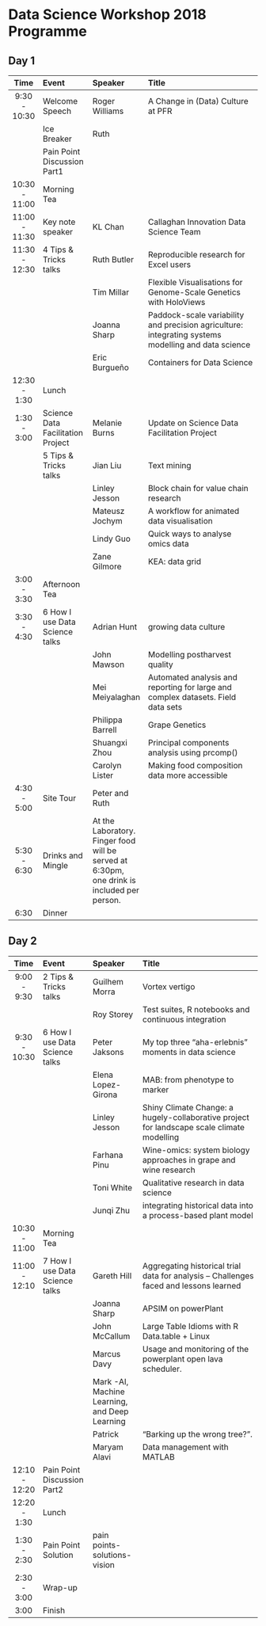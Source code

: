 Data Science Workshop 2018 Programme
================

Day 1
-----

<table>
<colgroup>
<col width="11%" />
<col width="20%" />
<col width="20%" />
<col width="48%" />
</colgroup>
<thead>
<tr class="header">
<th align="center">Time</th>
<th align="left">Event</th>
<th align="left">Speaker</th>
<th align="left">Title</th>
</tr>
</thead>
<tbody>
<tr class="odd">
<td align="center">9:30 - 10:30</td>
<td align="left">Welcome Speech</td>
<td align="left">Roger Williams</td>
<td align="left">A Change in (Data) Culture at PFR</td>
</tr>
<tr class="even">
<td align="center"></td>
<td align="left">Ice Breaker</td>
<td align="left">Ruth</td>
<td align="left"></td>
</tr>
<tr class="odd">
<td align="center"></td>
<td align="left">Pain Point Discussion Part1</td>
<td align="left"></td>
<td align="left"></td>
</tr>
<tr class="even">
<td align="center">10:30 - 11:00</td>
<td align="left">Morning Tea</td>
<td align="left"></td>
<td align="left"></td>
</tr>
<tr class="odd">
<td align="center">11:00 - 11:30</td>
<td align="left">Key note speaker</td>
<td align="left">KL Chan</td>
<td align="left">Callaghan Innovation Data Science Team</td>
</tr>
<tr class="even">
<td align="center">11:30 - 12:30</td>
<td align="left">4 Tips &amp; Tricks talks</td>
<td align="left">Ruth Butler</td>
<td align="left">Reproducible research for Excel users</td>
</tr>
<tr class="odd">
<td align="center"></td>
<td align="left"></td>
<td align="left">Tim Millar</td>
<td align="left">Flexible Visualisations for Genome-Scale Genetics with HoloViews</td>
</tr>
<tr class="even">
<td align="center"></td>
<td align="left"></td>
<td align="left">Joanna Sharp</td>
<td align="left">Paddock-scale variability and precision agriculture: integrating systems modelling and data science</td>
</tr>
<tr class="odd">
<td align="center"></td>
<td align="left"></td>
<td align="left">Eric Burgueño</td>
<td align="left">Containers for Data Science</td>
</tr>
<tr class="even">
<td align="center">12:30 - 1:30</td>
<td align="left">Lunch</td>
<td align="left"></td>
<td align="left"></td>
</tr>
<tr class="odd">
<td align="center">1:30 - 3:00</td>
<td align="left">Science Data Facilitation Project</td>
<td align="left">Melanie Burns</td>
<td align="left">Update on Science Data Facilitation Project</td>
</tr>
<tr class="even">
<td align="center"></td>
<td align="left">5 Tips &amp; Tricks talks</td>
<td align="left">Jian Liu</td>
<td align="left">Text mining</td>
</tr>
<tr class="odd">
<td align="center"></td>
<td align="left"></td>
<td align="left">Linley Jesson</td>
<td align="left">Block chain for value chain research</td>
</tr>
<tr class="even">
<td align="center"></td>
<td align="left"></td>
<td align="left">Mateusz Jochym</td>
<td align="left">A workflow for animated data visualisation</td>
</tr>
<tr class="odd">
<td align="center"></td>
<td align="left"></td>
<td align="left">Lindy Guo</td>
<td align="left">Quick ways to analyse omics data</td>
</tr>
<tr class="even">
<td align="center"></td>
<td align="left"></td>
<td align="left">Zane Gilmore</td>
<td align="left">KEA: data grid</td>
</tr>
<tr class="odd">
<td align="center">3:00 - 3:30</td>
<td align="left">Afternoon Tea</td>
<td align="left"></td>
<td align="left"></td>
</tr>
<tr class="even">
<td align="center">3:30 - 4:30</td>
<td align="left">6 How I use Data Science talks</td>
<td align="left">Adrian Hunt</td>
<td align="left">growing data culture</td>
</tr>
<tr class="odd">
<td align="center"></td>
<td align="left"></td>
<td align="left">John Mawson</td>
<td align="left">Modelling postharvest quality</td>
</tr>
<tr class="even">
<td align="center"></td>
<td align="left"></td>
<td align="left">Mei Meiyalaghan</td>
<td align="left">Automated analysis and reporting for large and complex datasets. Field data sets</td>
</tr>
<tr class="odd">
<td align="center"></td>
<td align="left"></td>
<td align="left">Philippa Barrell</td>
<td align="left">Grape Genetics</td>
</tr>
<tr class="even">
<td align="center"></td>
<td align="left"></td>
<td align="left">Shuangxi Zhou</td>
<td align="left">Principal components analysis using prcomp()</td>
</tr>
<tr class="odd">
<td align="center"></td>
<td align="left"></td>
<td align="left">Carolyn Lister</td>
<td align="left">Making food composition data more accessible</td>
</tr>
<tr class="even">
<td align="center">4:30 - 5:00</td>
<td align="left">Site Tour</td>
<td align="left">Peter and Ruth</td>
<td align="left"></td>
</tr>
<tr class="odd">
<td align="center">5:30 - 6:30</td>
<td align="left">Drinks and Mingle</td>
<td align="left">At the Laboratory. Finger food will be served at 6:30pm, one drink is included per person.</td>
<td align="left"></td>
</tr>
<tr class="even">
<td align="center">6:30</td>
<td align="left">Dinner</td>
<td align="left"></td>
<td align="left"></td>
</tr>
</tbody>
</table>

Day 2
-----

<table>
<colgroup>
<col width="11%" />
<col width="20%" />
<col width="20%" />
<col width="48%" />
</colgroup>
<thead>
<tr class="header">
<th align="center">Time</th>
<th align="left">Event</th>
<th align="left">Speaker</th>
<th align="left">Title</th>
</tr>
</thead>
<tbody>
<tr class="odd">
<td align="center">9:00 - 9:30</td>
<td align="left">2 Tips &amp; Tricks talks</td>
<td align="left">Guilhem Morra</td>
<td align="left">Vortex vertigo</td>
</tr>
<tr class="even">
<td align="center"></td>
<td align="left"></td>
<td align="left">Roy Storey</td>
<td align="left">Test suites, R notebooks and continuous integration</td>
</tr>
<tr class="odd">
<td align="center">9:30 - 10:30</td>
<td align="left">6 How I use Data Science talks</td>
<td align="left">Peter Jaksons</td>
<td align="left">My top three “aha-erlebnis” moments in data science</td>
</tr>
<tr class="even">
<td align="center"></td>
<td align="left"></td>
<td align="left">Elena Lopez-Girona</td>
<td align="left">MAB: from phenotype to marker</td>
</tr>
<tr class="odd">
<td align="center"></td>
<td align="left"></td>
<td align="left">Linley Jesson</td>
<td align="left">Shiny Climate Change: a hugely-collaborative project for landscape scale climate modelling</td>
</tr>
<tr class="even">
<td align="center"></td>
<td align="left"></td>
<td align="left">Farhana Pinu</td>
<td align="left">Wine-omics: system biology approaches in grape and wine research</td>
</tr>
<tr class="odd">
<td align="center"></td>
<td align="left"></td>
<td align="left">Toni White</td>
<td align="left">Qualitative research in data science</td>
</tr>
<tr class="even">
<td align="center"></td>
<td align="left"></td>
<td align="left">Junqi Zhu</td>
<td align="left">integrating historical data into a process-based plant model</td>
</tr>
<tr class="odd">
<td align="center">10:30 - 11:00</td>
<td align="left">Morning Tea</td>
<td align="left"></td>
<td align="left"></td>
</tr>
<tr class="even">
<td align="center">11:00 - 12:10</td>
<td align="left">7 How I use Data Science talks</td>
<td align="left">Gareth Hill</td>
<td align="left">Aggregating historical trial data for analysis – Challenges faced and lessons learned</td>
</tr>
<tr class="odd">
<td align="center"></td>
<td align="left"></td>
<td align="left">Joanna Sharp</td>
<td align="left">APSIM on powerPlant</td>
</tr>
<tr class="even">
<td align="center"></td>
<td align="left"></td>
<td align="left">John McCallum</td>
<td align="left">Large Table Idioms with R Data.table + Linux</td>
</tr>
<tr class="odd">
<td align="center"></td>
<td align="left"></td>
<td align="left">Marcus Davy</td>
<td align="left">Usage and monitoring of the powerplant open lava scheduler.</td>
</tr>
<tr class="even">
<td align="center"></td>
<td align="left"></td>
<td align="left">Mark -AI, Machine Learning, and Deep Learning</td>
<td align="left"></td>
</tr>
<tr class="odd">
<td align="center"></td>
<td align="left"></td>
<td align="left">Patrick</td>
<td align="left">“Barking up the wrong tree?”.</td>
</tr>
<tr class="even">
<td align="center"></td>
<td align="left"></td>
<td align="left">Maryam Alavi</td>
<td align="left">Data management with MATLAB</td>
</tr>
<tr class="odd">
<td align="center">12:10 - 12:20</td>
<td align="left">Pain Point Discussion Part2</td>
<td align="left"></td>
<td align="left"></td>
</tr>
<tr class="even">
<td align="center">12:20 - 1:30</td>
<td align="left">Lunch</td>
<td align="left"></td>
<td align="left"></td>
</tr>
<tr class="odd">
<td align="center">1:30 - 2:30</td>
<td align="left">Pain Point Solution</td>
<td align="left">pain points- solutions- vision</td>
<td align="left"></td>
</tr>
<tr class="even">
<td align="center">2:30 - 3:00</td>
<td align="left">Wrap-up</td>
<td align="left"></td>
<td align="left"></td>
</tr>
<tr class="odd">
<td align="center">3:00</td>
<td align="left">Finish</td>
<td align="left"></td>
<td align="left"></td>
</tr>
</tbody>
</table>
